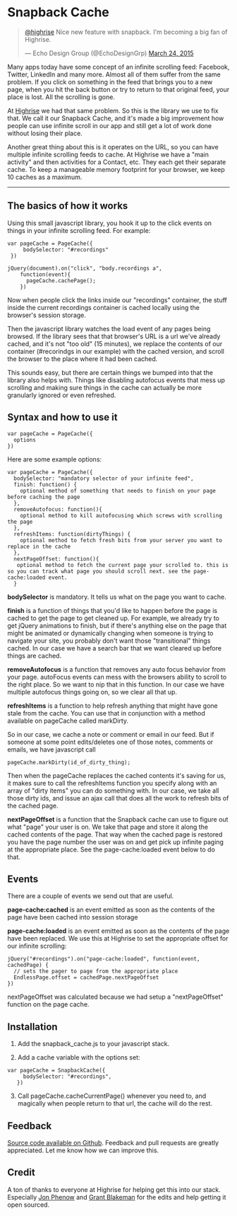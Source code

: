 Snapback Cache
===========

<blockquote class="twitter-tweet" data-lang="en"><p lang="en" dir="ltr"><a href="https://twitter.com/highrise">@highrise</a> Nice new feature with snapback. I&#39;m becoming a big fan of Highrise.</p>&mdash; Echo Design Group (@EchoDesignGrp) <a href="https://twitter.com/EchoDesignGrp/status/580408329530376192">March 24, 2015</a></blockquote>


Many apps today have some concept of an infinite scrolling feed: Facebook, Twitter, LinkedIn and many more. Almost all of them suffer from the same problem. If you click on something in the feed that brings you to a new page, when you hit the back button or try to return to that original feed, your place is lost. All the scrolling is gone. 

At [Highrise](http://highrisehq.com) we had that same problem. So this is the library we use to fix that. We call it our Snapback Cache, and it's made a big improvement how people can use infinite scroll in our app and still get a lot of work done without losing their place. 

Another great thing about this is it operates on the URL, so you can have multiple infinite scrolling feeds to cache. At Highrise we have a "main activity" and then activities for a Contact, etc. They each get their separate cache. To keep a manageable memory footprint for your browser, we keep 10 caches as a maximum. 

<hr/>

## The basics of how it works

Using this small javascript library, you hook it up to the click events on things in your infinite scrolling feed. For example: 

```
var pageCache = PageCache({
     bodySelector: "#recordings"
 })

jQuery(document).on("click", "body.recordings a",                     
    function(event){
      pageCache.cachePage();
    })
```

Now when people click the links inside our "recordings" container, the stuff inside the current recordings container is cached locally using the browser's session storage. 

Then the javascript library watches the load event of any pages being browsed. If the library sees that that browser's URL is a url we've already cached, and it's not "too old" (15 minutes), we replace the contents of our container (#recorindgs in our example) with the cached version, and scroll the browser to the place where it had been cached. 

This sounds easy, but there are certain things we bumped into that the library also helps with. Things like disabling autofocus events that mess up scrolling and making sure things in the cache can actually be more granularly ignored or even refreshed. 


## Syntax and how to use it

```
var pageCache = PageCache({
  options
})
```

Here are some example options: 

```
var pageCache = PageCache({
  bodySelector: "mandatory selector of your infinite feed",
  finish: function() {
    optional method of something that needs to finish on your page before caching the page
  },
  removeAutofocus: function(){
    optional method to kill autofocusing which screws with scrolling the page 
  },
  refreshItems: function(dirtyThings) {
    optional method to fetch fresh bits from your server you want to replace in the cache
  },  
  nextPageOffset: function(){
   optional method to fetch the current page your scrolled to. this is so you can track what page you should scroll next. see the page-cache:loaded event. 
  }
```

**bodySelector** is mandatory. It tells us what on the page you want to cache. 

**finish** is a function of things that you'd like to happen before the page is cached to get the page to get cleaned up. For example, we already try to get jQuery animations to finish, but if there's anything else on the page that might be animated or dynamically changing when someone is trying to navigate your site, you probably don't want those "transitional" things cached.  In our case we have a search bar that we want cleared up before things are cached.

**removeAutofocus** is a function that removes any auto focus behavior from your page. autoFocus events can mess with the browsers ability to scroll to the right place. So we want to nip that in this function. In our case we have multiple autofocus things going on, so we clear all that up. 

**refreshItems** is a function to help refresh anything that might have gone stale from the cache. You can use that in conjunction with a method available on pageCache called markDirty. 

So in our case, we cache a note or comment or email in our feed. But if someone at some point edits/deletes one of those notes, comments or emails, we have javascript call 

```
pageCache.markDirty(id_of_dirty_thing); 
```

Then when the pageCache replaces the cached contents it's saving for us, it makes sure to call the refreshItems function you specify along with an array of "dirty items" you can do something with. In our case, we take all those dirty ids, and issue an ajax call that does all the work to refresh bits of the cached page. 

**nextPageOffset** is a function that the Snapback cache can use to figure out what "page" your user is on. We take that page and store it along the cached contents of the page. That way when the cached page is restored you have the page number the user was on and get pick up infinite paging at the appropriate place. See the page-cache:loaded event below to do that.


## Events

There are a couple of events we send out that are useful. 

**page-cache:cached** is an event emitted as soon as the contents of the page have been cached into session storage

**page-cache:loaded** is an event emitted as soon as the contents of the page have been replaced. We use this at Highrise to set the appropriate offset for our infinite scrolling: 

```
jQuery("#recordings").on("page-cache:loaded", function(event, cachedPage) {
  // sets the pager to page from the appropriate place
  EndlessPage.offset = cachedPage.nextPageOffset
})
```

nextPageOffset was calculated because we had setup a "nextPageOffset" function on the page cache. 



Installation
------------

1) Add the snapback_cache.js to your javascript stack.
 
2) Add a cache variable with the options set: 

```
var pageCache = SnapbackCache({
     bodySelector: "#recordings",
   })
```

3) Call pageCache.cacheCurrentPage() whenever you need to, and magically when people return to that url, the cache will do the rest. 


Feedback
--------
[Source code available on Github](https://github.com/highrisehq/snapback_cache). Feedback and pull requests are greatly appreciated.  Let me know how we can improve this.

Credit
--------
A ton of thanks to everyone at Highrise for helping get this into our stack. Especially [Jon Phenow](https://github.com/jphenow) and [Grant Blakeman](https://github.com/gblakeman) for the edits and help getting it open sourced. 





